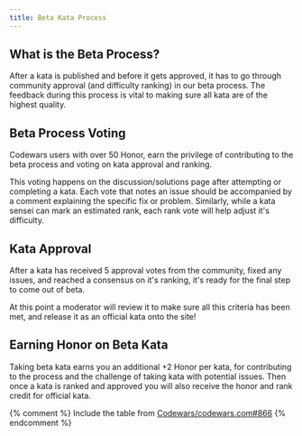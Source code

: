 ```yaml
---
title: Beta Kata Process
---
```


## What is the Beta Process?

After a kata is published and before it gets approved,
it has to go through community approval (and difficulty ranking) in our beta process.
The feedback during this process is vital to making sure all kata are of the highest quality.

## Beta Process Voting

Codewars users with over 50 Honor, earn the privilege of contributing to the beta process and voting on kata approval and ranking.

This voting happens on the discussion/solutions page after attempting or completing a kata.
Each vote that notes an issue should be accompanied by a comment explaining the specific fix or problem.
Similarly, while a kata sensei can mark an estimated rank, each rank vote will help adjust it's difficulty.

## Kata Approval

After a kata has received 5 approval votes from the community,
fixed any issues, and reached a consensus on it's ranking,
it's ready for the final step to come out of beta.

At this point a moderator will review it to make sure all this criteria has been met,
and release it as an official kata onto the site!

## Earning Honor on Beta Kata

Taking beta kata earns you an additional +2 Honor per kata,
for contributing to the process and the challenge of taking kata with potential issues.
Then once a kata is ranked and approved you will also receive the honor and rank credit for official kata.

{% comment %}
Include the table from [Codewars/codewars.com#866](https://github.com/Codewars/codewars.com/issues/866)
{% endcomment %}
